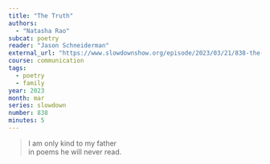 ```yaml
---
title: "The Truth"
authors:
  - "Natasha Rao"
subcat: poetry
reader: "Jason Schneiderman"
external_url: "https://www.slowdownshow.org/episode/2023/03/21/838-the-truth"
course: communication
tags:
  - poetry
  - family
year: 2023
month: mar
series: slowdown
number: 838
minutes: 5
---
```


> I am only kind to my father  
in poems he will never read.
